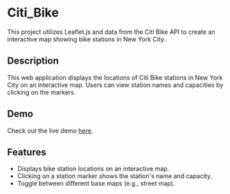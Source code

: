 # Citi_Bike

This project utilizes Leaflet.js and data from the Citi Bike API to create an interactive map showing bike stations in New York City.

## Description

This web application displays the locations of Citi Bike stations in New York City on an interactive map. Users can view station names and capacities by clicking on the markers.

## Demo

Check out the live demo [here](https://kasheshjaiin.github.io/Citi_Bike/).

## Features

- Displays bike station locations on an interactive map.
- Clicking on a station marker shows the station's name and capacity.
- Toggle between different base maps (e.g., street map).

